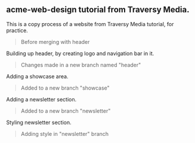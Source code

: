 ## acme-web-design tutorial from Traversy Media.

This is a copy process of a website from Traversy Media tutorial, for practice.

> Before merging with header

Building up header, by creating logo and navigation bar in it.

> Changes made in a new branch named "header"

Adding a showcase area.

> Added to a new branch "showcase"

Adding a newsletter section.

> Added to a new branch "newsletter"

Styling newsletter section.

> Adding style in "newsletter" branch